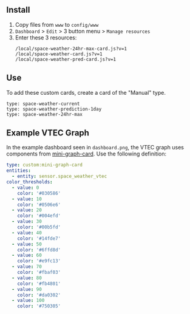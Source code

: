 ## Install
1. Copy files from `www` to `config/www`
2. `Dashboard` > `Edit` > 3 button menu > `Manage resources`
3. Enter these 3 resources:
   ```
   /local/space-weather-24hr-max-card.js?v=1
   /local/space-weather-card.js?v=1
   /local/space-weather-pred-card.js?v=1
   ```
## Use
To add these custom cards, create a card of the "Manual" type.

```
type: space-weather-current
type: space-weather-prediction-1day
type: space-weather-24hr-max
```

## Example VTEC Graph

In the example dashboard seen in `dashboard.png`, the VTEC graph uses components from [mini-graph-card](https://github.com/kalkih/mini-graph-card). Use the following definition:

```yaml
type: custom:mini-graph-card
entities:
  - entity: sensor.space_weather_vtec
color_thresholds:
  - value: 0
    color: '#030586'
  - value: 10
    color: '#0506e6'
  - value: 20
    color: '#004efd'
  - value: 30
    color: '#00b5fd'
  - value: 40
    color: '#14fde7'
  - value: 50
    color: '#6ffd8d'
  - value: 60
    color: '#e9fc13'
  - value: 70
    color: '#fbaf03'
  - value: 80
    color: '#fb4801'
  - value: 90
    color: '#da0302'
  - value: 100
    color: '#750305'
```